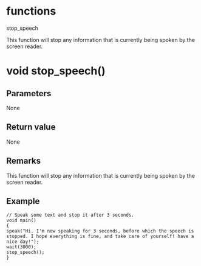 # functions

stop_speech




This function will stop any information that is currently being spoken by the screen reader.


# void stop_speech()

## Parameters

None

## Return value

None

## Remarks

This function will stop any information that is currently being spoken by the screen reader.

## Example

```
// Speak some text and stop it after 3 seconds.
void main()
{
speak("Hi. I'm now speaking for 3 seconds, before which the speech is stopped. I hope everything is fine, and take care of yourself! have a nice day!");
wait(3000);
stop_speech();
}
```
